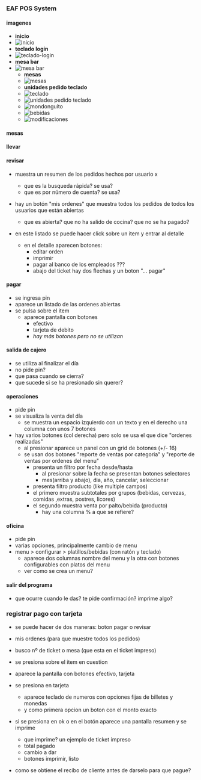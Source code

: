 ### EAF POS System

#### imagenes
- **inicio**
- ![inicio](https://trello-attachments.s3.amazonaws.com/6053c0cae4790579a20d72fc/1088x858/a62477c6a37fdd4efdff6ab613fe60a1/image.png)
- **teclado login**
- ![teclado-login](https://trello-attachments.s3.amazonaws.com/6053c0cae4790579a20d72fc/614x553/e06c35494e8a03030d787234122f0b15/image.png)
- **mesa bar**
- ![mesa bar](https://trello-attachments.s3.amazonaws.com/6053c0cae4790579a20d72fc/1053x821/18d29cfbeb0e20ba5b5806e410601d68/image.png)
    - **mesas**
    - ![mesas](https://trello-attachments.s3.amazonaws.com/5b014dcaf4507eacfc1b4540/6053c0cae4790579a20d72fc/0d59a40efa2f26ba18536ad6020277fa/image.png)
    - **unidades pedido teclado**
    - ![teclado](https://trello-attachments.s3.amazonaws.com/6053c0cae4790579a20d72fc/688x615/baa7e57272a97658af83403937462cac/image.png)  
    - ![unidades pedido teclado](https://trello-attachments.s3.amazonaws.com/5b014dcaf4507eacfc1b4540/6053c0cae4790579a20d72fc/281c010af42108ff32906ca0dccd4321/image.png)
    - ![mondonguito](https://trello-attachments.s3.amazonaws.com/5b014dcaf4507eacfc1b4540/6053c0cae4790579a20d72fc/de5994c97ce1cd874af706709594a509/image.png)
    - ![bebidas](https://trello-attachments.s3.amazonaws.com/5b014dcaf4507eacfc1b4540/6053c0cae4790579a20d72fc/7b58d5ff75b9d9313317ba3ed738d3d2/image.png)
    - ![modificaciones](https://trello-attachments.s3.amazonaws.com/5b014dcaf4507eacfc1b4540/6053c0cae4790579a20d72fc/a1f3a13f5e194583151738ad8d8b1bd9/image.png)

#### mesas

#### llevar

#### revisar
- muestra un resumen de los pedidos hechos por usuario x
  - que es la busqueda rápida? se usa?
  - que es por número de cuenta? se usa?

- hay un botón "mis ordenes" que muestra todos los pedidos de todos los usuarios que están abiertas
  - que es abierta? que no ha salido de cocina? que no se ha pagado?
- en este listado se puede hacer click sobre un item y entrar al detalle
  - en el detalle aparecen botones:
    - editar orden
    - imprimir
    - pagar al banco de los empleados ???
    - abajo del ticket hay dos flechas y un boton "... pagar"


#### pagar
- se ingresa pin
- aparece un listado de las ordenes abiertas
- se pulsa sobre el item
  - aparece pantalla con botones 
    - efectivo
    - tarjeta de debito
    - *hay más botones pero no se utilizan*

#### salida de cajero
- se utiliza al finalizar el día
- no pide pin?
- que pasa cuando se cierra?
- que sucede si se ha presionado sin querer?

#### operaciones
- pide pin
- se visualiza la venta del día
  - se muestra un espacio izquierdo con un texto y en el derecho una columna con unos 7 botones
- hay varios botones (col derecha) pero solo se usa el que dice "ordenes realizadas"
  - al presionar aparece un panel con un grid de botones (+/- 16)
  - se usan dos botones "reporte de ventas por categoria" y "reporte de ventas por ordenes del menu"
    - presenta un filtro por fecha desde/hasta
      - al presionar sobre la fecha se presentan botones selectores
      - mes(arriba y abajo), dia, año, cancelar, seleccionar
    - presenta filtro producto (like multiple campos)
    - el primero muestra subtotales por grupos (bebidas, cervezas, comidas ,extras, postres, licores)
    - el segundo muestra venta por palto/bebida (producto) 
      - hay una columna % a que se refiere?

#### oficina
- pide pin
- varias opciones, principalmente cambio de menu
- menu > configurar > platillos/bebidas (con ratón y teclado)
  - aparece dos columnas nombre del menu y la otra con botones configurables con platos del menu
  - ver como se crea un menu?

#### salir del programa
- que ocurre cuando le das? te pide confirmación? imprime algo?

### registrar pago con tarjeta
- se puede hacer de dos maneras: boton pagar o revisar
- mis ordenes (para que muestre todos los pedidos)
- busco nº de ticket o mesa (que esta en el ticket impreso)
- se presiona sobre el item en cuestion
- aparece la pantalla con botones efectivo, tarjeta 
- se presiona en tarjeta 
  - aparece teclado de numeros con opciones fijas de billetes y monedas
  - y como primera opcion un boton con el monto exacto
- si se presiona en ok o en el botón aparece una pantalla resumen y se imprime
  - que imprime? un ejemplo de ticket impreso
  - total pagado
  - cambio a dar
  - botones imprimir, listo

- como se obtiene el recibo de cliente antes de darselo para que pague?
